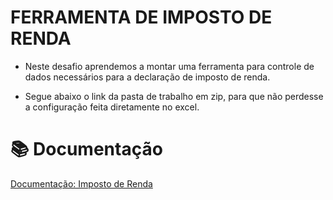 # FERRAMENTA DE IMPOSTO DE RENDA

* Neste desafio aprendemos a montar uma ferramenta para controle de dados necessários para a declaração de imposto de renda.

* Segue abaixo o link da pasta de trabalho em zip, para que não perdesse a configuração feita diretamente no excel.

# 📚 Documentação

[Documentação: Imposto de Renda](https://drive.google.com/file/d/1NFfMtUjhRCzl0aBQoCcJkhffI8A-Buww/view?usp=drive_link)
